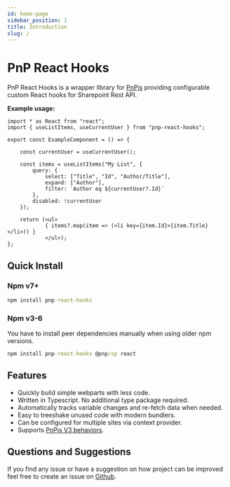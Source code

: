 ```yaml
---
id: home-page
sidebar_position: 1
title: Introduction
slug: /
---
```


# PnP React Hooks

PnP React Hooks is a wrapper library for [PnPjs](https://pnp.github.io/pnpjs/) providing configurable custom React hooks for Sharepoint Rest API.

**Example usage:**

```tsx
import * as React from "react";
import { useListItems, useCurrentUser } from "pnp-react-hooks";

export const ExampleComponent = () => {

	const currentUser = useCurrentUser();

	const items = useListItems("My List", {
		query: {
			select: ["Title", "Id", "Author/Title"],
			expand: ["Author"],
			filter: `Author eq ${currentUser?.Id}`
		},
		disabled: !currentUser
	});

	return (<ul>
			{ items?.map(item => (<li key={item.Id}>{item.Title}</li>)) }
			</ul>);
};
```

## Quick Install

### Npm  v7+

```cmd
npm install pnp-react-hooks
```

### Npm v3-6

You have to install peer dependencies manually when using older npm versions.

```cmd
npm install pnp-react-hooks @pnp/sp react
```

## Features

- Quickly build simple webparts with less code.
- Written in Typescript. No additional type package required.
- Automatically tracks variable changes and re-fetch data when needed.
- Easy to treeshake unused code with modern bundlers.
- Can be configured for multiple sites via context provider.
- Supports [PnPjs V3 behaviors](https://pnp.github.io/pnpjs/core/behaviors/).

## Questions and Suggestions

 If you find any issue or have a suggestion on how project can be improved feel free to create an issue on [Github](https://github.com/SuperioOne/pnp-react-hooks/issues).